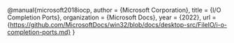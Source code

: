 @manual{microsoft2018iocp,
  author       = {Microsoft Corporation},
  title        = {I/O Completion Ports},
  organization = {Microsoft Docs},
  year         = {2022},
  url          = {https://github.com/MicrosoftDocs/win32/blob/docs/desktop-src/FileIO/i-o-completion-ports.md}
}